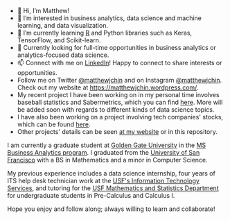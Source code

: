 - 👋 Hi, I’m Matthew! 
- 👀 I’m interested in business analytics, data science and machine learning, and data visualization. 
- 🌱 I’m currently learning [R](https://www.r-project.org/) and Python libraries such as Keras, TensorFlow, and Scikit-learn.
- 💞️ Currently looking for full-time opportunities in business analytics or analytics-focused data science.
- 📫 Connect with me on [LinkedIn](https://www.linkedin.com/in/matthew-j-chin/)! Happy to connect to share interests or opportunities. 
- Follow me on Twitter [@matthewjchin](https://www.twitter.com/matthewjchin) and on Instagram [@matthewjchin](https://www.instagram.com/matthewjchin/). Check out my website at https://matthewjchin.wordpress.com/.
- My recent project I have been working on in my personal time involves baseball statistics and Sabermetrics, which you can find [here](https://github.com/matthewjchin/baseballstats). More will be added soon with regards to different kinds of data science topics. 
- I have also been working on a project involving tech companies' stocks, which can be found [here](https://github.com/matthewjchin/toptechstocks).
- Other projects' details can be seen [at my website](https://matthewjchin.wordpress.com/personal-projects/) or in this repository.

I am currently a graduate student at [Golden Gate University](https://www.ggu.edu/) in the [MS Business Analytics program](https://www.ggu.edu/degrees-and-courses/business-analytics/master-of-science-in-business-analytics). 
I graduated from the [University of San Francisco](https://www.usfca.edu/) with a BS in Mathematics and a minor in Computer Science. 

My previous experience includes a data science internship, four years of ITS help desk technician work at the [USF's Information Technology Services](https://myusf.usfca.edu/its), and tutoring for the [USF Mathematics and Statistics Department](https://myusf.usfca.edu/arts-sciences/mathematics) for undergraduate students in Pre-Calculus and Calculus I. 

Hope you enjoy and follow along; always willing to learn and collaborate!
